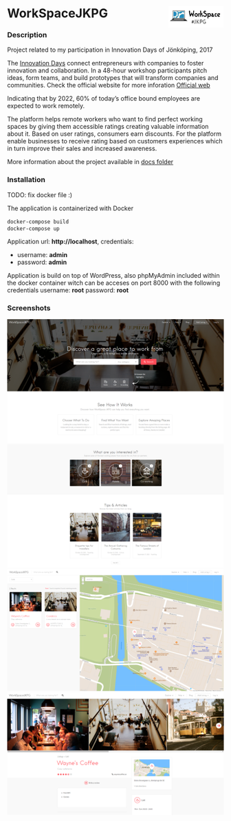 WorkSpaceJKPG <a href=""><img src="docs/logo.gif" title="Logo" align="right" height="50" /></a> 
======

### Description
Project related to my participation in Innovation Days of Jönköping, 2017

The [Innovation Days](https://www.facebook.com/inndays/) connect entrepreneurs with companies to foster innovation and collaboration. In a 48-hour workshop participants pitch ideas, form teams, and build prototypes that will transform companies and communities. Check the official website for more inforation [Official web](http://innovationdays.org/)

Indicating that by 2022, 60% of today’s office bound employees are expected to work remotely.

The platform helps remote workers who want to find perfect working spaces by giving them accessible ratings creating valuable information about it. Based on user ratings, consumers earn discounts.
For the platform enable businesses to receive rating based on customers experiences which in turn improve their sales and increased awareness.

More information about the project available in [docs folder](https://github.com/atanasyanew/WorkSpaceJKPG/tree/master/docs/)

### Installation
TODO: fix docker file :)


The application is containerized with Docker
```
docker-compose build
docker-compose up
```

Application url:  **http://localhost**, credentials: 
- username: **admin**
- password: **admin**

Application is build on top of WordPress, also phpMyAdmin included within the docker container witch can be acceses on port 8000 with the following credentials username: **root** password: **root**

### Screenshots

![HHIB](docs/screenshots/2018-01-25_01.png "home")
![HHIB](docs/screenshots/2018-01-25_02.png "What Are you intrested in?")
![HHIB](docs/screenshots/2018-01-25_03.png "Explore places")
![HHIB](docs/screenshots/2018-01-25_04.png "Details place information")







